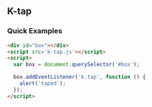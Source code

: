 ## K-tap

### Quick Examples

```html
<div id="box"></div>
<script src='k-tap.js'></script>
<script>
  var box = document.querySelector('#box');

  box.addEventListener('k.tap', function () {
    alert('taped');
  });
</script>
```